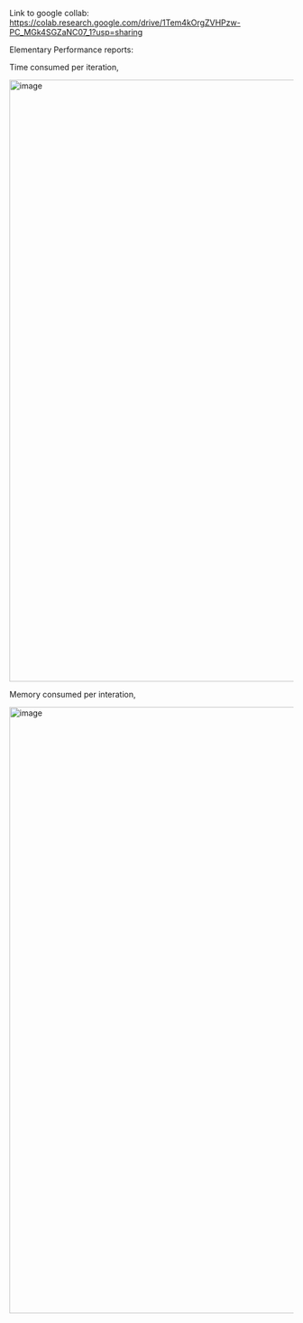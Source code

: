 Link to google collab:
https://colab.research.google.com/drive/1Tem4kOrgZVHPzw-PC_MGk4SGZaNC07_1?usp=sharing

Elementary Performance reports:

Time consumed per iteration,

<img width="1067" alt="image" src="https://github.com/user-attachments/assets/7e330b48-9423-47ca-b054-d8dabba1641c" />

Memory consumed per interation,

<img width="1075" alt="image" src="https://github.com/user-attachments/assets/1e50997e-9c17-45ea-ad26-53a241a49db2" />
